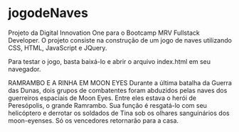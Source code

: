 # jogodeNaves
Projeto da Digital Innovation One para o Bootcamp MRV Fullstack Developer. O projeto consiste na construção de um jogo de naves utilizando CSS, HTML, JavaScript e JQuery.

Para testar o jogo, basta baixá-lo e abrir o arquivo index.html em seu navegador.

RAMRAMBO E A RINHA EM MOON EYES
Durante a última batalha da Guerra das Dunas, dois grupos de combatentes foram abduzidos pelas naves dos guerreiros espaciais de Moon Eyes. Entre eles estava o herói de Peresópolis, o grande Ramrambo. Sua função é resgatá-lo com seu helicóptero e derrotar os soldados de Tina sob os olhares sanguinários dos moon-eyenses. Só os vencedores retornarão para a casa.
